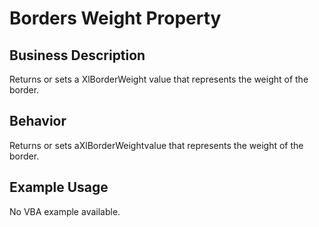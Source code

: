 # Borders Weight Property

## Business Description
Returns or sets a XlBorderWeight value that represents the weight of the border.

## Behavior
Returns or sets aXlBorderWeightvalue that represents the weight of the border.

## Example Usage
No VBA example available.
